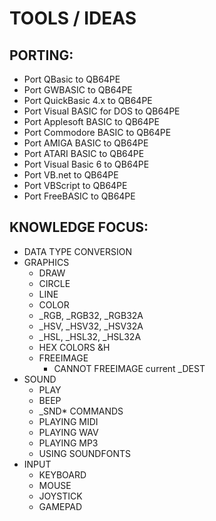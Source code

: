 # TOOLS / IDEAS

## PORTING:
- Port QBasic to QB64PE
- Port GWBASIC to QB64PE
- Port QuickBasic 4.x to QB64PE
- Port Visual BASIC for DOS to QB64PE
- Port Applesoft BASIC to QB64PE
- Port Commodore BASIC to QB64PE
- Port AMIGA BASIC to QB64PE
- Port ATARI BASIC to QB64PE
- Port Visual Basic 6 to QB64PE
- Port VB.net to QB64PE
- Port VBScript to QB64PE
- Port FreeBASIC to QB64PE

## KNOWLEDGE FOCUS:
- DATA TYPE CONVERSION
- GRAPHICS
    - DRAW
    - CIRCLE
    - LINE
    - COLOR
    - _RGB, _RGB32, _RGB32A
    - _HSV, _HSV32, _HSV32A
    - _HSL, _HSL32, _HSL32A
    - HEX COLORS &H
    - FREEIMAGE
        - CANNOT FREEIMAGE current _DEST
- SOUND
    - PLAY
    - BEEP
    - _SND* COMMANDS
    - PLAYING MIDI
    - PLAYING WAV
    - PLAYING MP3
    - USING SOUNDFONTS
- INPUT
    - KEYBOARD
    - MOUSE
    - JOYSTICK
    - GAMEPAD
